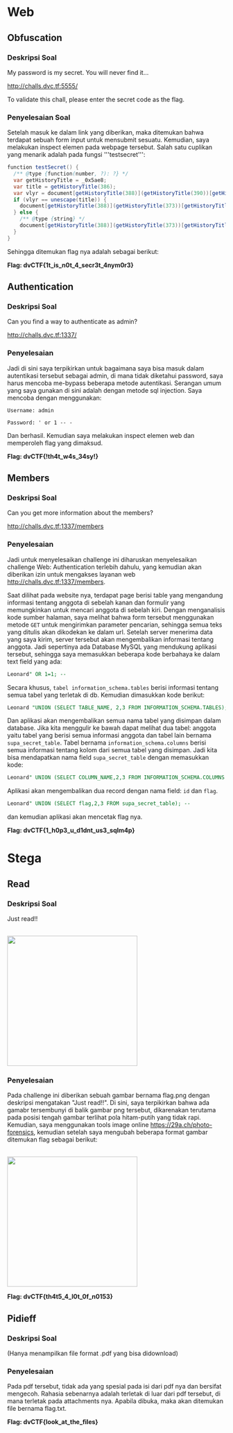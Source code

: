 # Web

## Obfuscation
### Deskripsi Soal

My password is my secret. You will never find it...

http://challs.dvc.tf:5555/

To validate this chall, please enter the secret code as the flag.

### Penyelesaian Soal
Setelah masuk ke dalam link yang diberikan, maka ditemukan bahwa terdapat sebuah form input untuk mensubmit sesuatu. Kemudian, saya melakukan inspect elemen pada webpage tersebut. Salah satu cuplikan yang menarik adalah pada fungsi '''testsecret''':

```java
function testSecret() {
  /** @type {function(number, ?): ?} */
  var getHistoryTitle = _0x5ae8;
  var title = getHistoryTitle(386);
  var vlyr = document[getHistoryTitle(388)](getHistoryTitle(390))[getHistoryTitle(380)];
  if (vlyr == unescape(title)) {
    document[getHistoryTitle(388)](getHistoryTitle(373))[getHistoryTitle(377)] = getHistoryTitle(378);
  } else {
    /** @type {string} */
    document[getHistoryTitle(388)](getHistoryTitle(373))[getHistoryTitle(377)] = "HEHE my secret is well kept !";
  }
}
```

Sehingga ditemukan flag nya adalah sebagai berikut:

**Flag: dvCTF{1t_is_n0t_4_secr3t_4nym0r3}**

## Authentication

### Deskripsi Soal
Can you find a way to authenticate as admin?

http://challs.dvc.tf:1337/
### Penyelesaian
Jadi di sini saya terpikirkan untuk bagaimana saya bisa masuk dalam autentikasi tersebut sebagai admin, di mana tidak diketahui password, saya harus mencoba me-bypass beberapa metode autentikasi.
Serangan umum yang saya gunakan di sini adalah dengan metode sql injection. Saya mencoba dengan menggunakan:

```Username: admin```

```Password: ' or 1 -- -```

Dan berhasil. Kemudian saya melakukan inspect elemen web dan memperoleh flag yang dimaksud.

**Flag: dvCTF{!th4t_w4s_34sy!}**

## Members

### Deskripsi Soal
Can you get more information about the members?

http://challs.dvc.tf:1337/members

### Penyelesaian
Jadi untuk menyelesaikan challenge ini diharuskan menyelesaikan challenge Web: Authentication terlebih dahulu, yang kemudian akan diberikan izin untuk mengakses layanan web http://challs.dvc.tf:1337/members. 

Saat dilihat pada website nya, terdapat page berisi table yang mengandung informasi tentang anggota di sebelah kanan dan formulir yang memungkinkan untuk mencari anggota di sebelah kiri. Dengan menganalisis kode sumber halaman, saya melihat bahwa form tersebut menggunakan metode ```GET``` untuk mengirimkan parameter pencarian, sehingga semua teks yang ditulis akan dikodekan ke dalam url. Setelah server menerima data yang saya kirim, server tersebut akan mengembalikan informasi tentang anggota. Jadi sepertinya ada Database MySQL yang mendukung aplikasi tersebut, sehingga saya memasukkan beberapa kode berbahaya ke dalam text field yang ada:

```SQL
Leonard" OR 1=1; --
```
Secara khusus, ```tabel information_schema.tables``` berisi informasi tentang semua tabel yang terletak di db. Kemudian dimasukkan kode berikut:
```SQL
Leonard "UNION (SELECT TABLE_NAME, 2,3 FROM INFORMATION_SCHEMA.TABLES); -
```
Dan aplikasi akan mengembalikan semua nama tabel yang disimpan dalam database. Jika kita menggulir ke bawah dapat melihat dua tabel: anggota yaitu tabel yang berisi semua informasi anggota dan tabel lain bernama ```supa_secret_table```.
Tabel bernama ```information_schema.columns``` berisi semua informasi tentang kolom dari semua tabel yang disimpan. Jadi kita bisa mendapatkan nama field ```supa_secret_table``` dengan memasukkan kode:

```SQL
Leonard" UNION (SELECT COLUMN_NAME,2,3 FROM INFORMATION_SCHEMA.COLUMNS WHERE TABLE_NAME='supa_secret_table'); --
```

Aplikasi akan mengembalikan dua record dengan nama field: ```id``` dan ```flag```.

```SQL
Leonard" UNION (SELECT flag,2,3 FROM supa_secret_table); --
```

dan kemudian aplikasi akan mencetak flag nya.

**Flag: dvCTF{1_h0p3_u_d1dnt_us3_sqlm4p}**

# Stega
## Read
### Deskripsi Soal

Just read!!

<br>
<img height="300" src="https://github.com/HeavenPutra208/Write-Up-CTF/blob/main/flag.png" />
<br>

### Penyelesaian

Pada challenge ini diberikan sebuah gambar bernama flag.png dengan deskripsi mengatakan "Just read!!". Di sini, saya terpikirkan bahwa ada gamabr tersembunyi di balik gambar png tersebut, dikarenakan terutama pada posisi tengah gambar terlihat pola hitam-putih yang tidak rapi. Kemudian, saya menggunakan tools image online https://29a.ch/photo-forensics, kemudian setelah saya mengubah beberapa format gambar ditemukan flag sebagai berikut:


<br>
<img height="300" src="https://github.com/HeavenPutra208/Write-Up-CTF/blob/main/read.bmp" />
<br>

**Flag: dvCTF{th4t5_4_l0t_0f_n0153}**
## Pidieff
### Deskripsi Soal

(Hanya menampilkan file format .pdf yang bisa didownload)

### Penyelesaian

Pada pdf tersebut, tidak ada yang spesial pada isi dari pdf nya dan bersifat mengecoh. Rahasia sebenarnya adalah terletak di luar dari pdf tersebut, di mana terletak pada attachments nya. Apabila dibuka, maka akan ditemukan file bernama flag.txt.

**Flag: dvCTF{look_at_the_files}**
